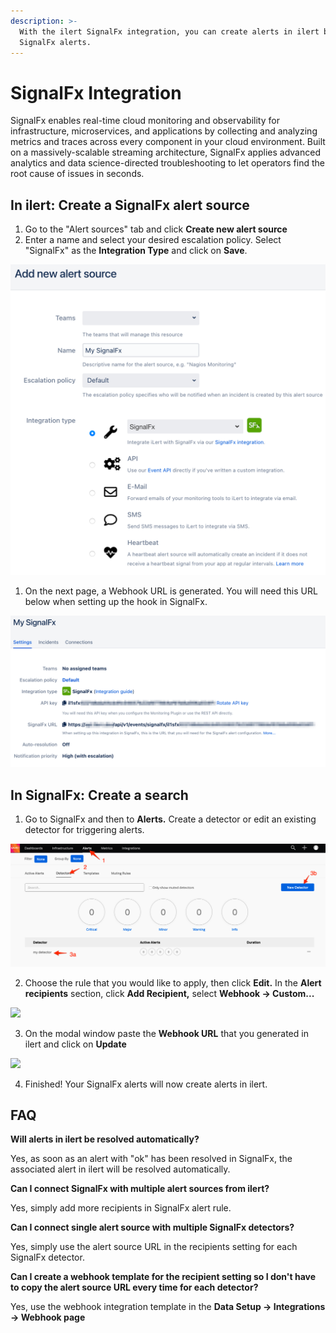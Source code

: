 ```yaml
---
description: >-
  With the ilert SignalFx integration, you can create alerts in ilert based on
  SignalFx alerts.
---
```


# SignalFx Integration

SignalFx enables real-time cloud monitoring and observability for infrastructure, microservices, and applications by collecting and analyzing metrics and traces across every component in your cloud environment. Built on a massively-scalable streaming architecture, SignalFx applies advanced analytics and data science-directed troubleshooting to let operators find the root cause of issues in seconds.

## In ilert: Create a SignalFx alert source <a href="#in-ilert" id="in-ilert"></a>

1. Go to the "Alert sources" tab and click **Create new alert source**
2. Enter a name and select your desired escalation policy. Select "SignalFx" as the **Integration Type** and click on **Save**.

![](<../.gitbook/assets/iLert (30).png>)

1. On the next page, a Webhook URL is generated. You will need this URL below when setting up the hook in SignalFx.

![](<../.gitbook/assets/iLert (31).png>)

## In SignalFx: Create a search <a href="#in-splunk" id="in-splunk"></a>

1. Go to SignalFx and then to **Alerts.** Create a detector or edit an existing detector for triggering alerts.

![](../.gitbook/assets/Detectors.png)

2. Choose the rule that you would like to apply, then click **Edit.** In the **Alert recipients** section, click **Add Recipient,** select **Webhook -> Custom...**

![](../.gitbook/assets/Detector\_-\_my\_detector.png)

3. On the modal window paste the **Webhook URL** that you generated in ilert and click on **Update**

![](<../.gitbook/assets/Detector\_-\_my\_detector (1).png>)

4. Finished! Your SignalFx alerts will now create alerts in ilert.

## FAQ <a href="#faq" id="faq"></a>

**Will alerts in ilert be resolved automatically?**

Yes, as soon as an alert with "ok" has been resolved in SignalFx, the associated alert in ilert will be resolved automatically.

**Can I connect SignalFx with multiple alert sources from ilert?**

Yes, simply add more recipients in SignalFx alert rule.

**Can I connect single alert source with multiple SignalFx detectors?**

Yes, simply use the alert source URL in the recipients setting for each SignalFx detector.

**Can I create a webhook template for the recipient setting so I don't have to copy the alert source URL every time for each detector?**

Yes, use the webhook integration template in the **Data Setup -> Integrations -> Webhook page**
